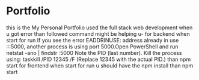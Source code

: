 # Portfolio
this is the My Personal Portfolio used the full stack web development
when u got error than followed command might be helping u-
for backend when start for run
If you see the error EADDRINUSE: address already in use :::5000, another process is using port 5000.Open PowerShell and run 
netstat -ano | findstr :5000
Note the PID (last number).  Kill the process using: 
taskkill /PID 12345 /F
(Replace 12345 with the actual PID.) than npm start 
for frontend when start for run
u should have the npm install 
than npm start
